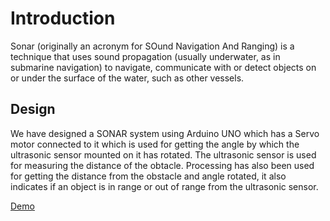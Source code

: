 # Introduction
Sonar (originally an acronym for SOund Navigation And Ranging) is a technique
that uses sound propagation (usually underwater, as in submarine navigation) to navigate, communicate 
with or detect objects on or under the surface of the water, such as other vessels.

## Design
We have designed a SONAR system using Arduino UNO which has a Servo motor connected to it which is used for getting
the angle by which the ultrasonic sensor mounted on it has rotated. The ultrasonic sensor is used for measuring the distance of the obtacle.
Processing has also been used for getting the distance from the obstacle and angle rotated, it also indicates if an object is in range or out of range
from the ultrasonic sensor.

[Demo](https://www.youtube.com/watch?v=dlfBnRBF6o0&feature=youtu.be)
